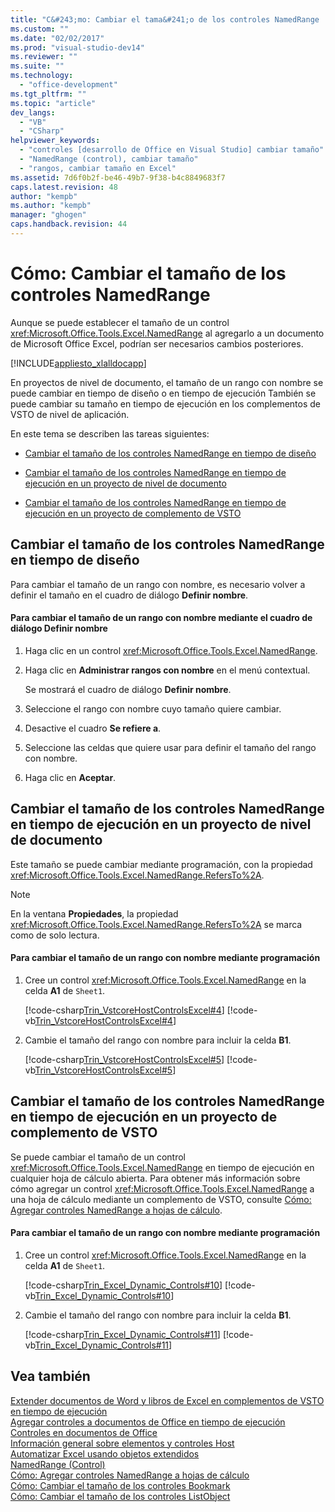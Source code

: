 ```yaml
---
title: "C&#243;mo: Cambiar el tama&#241;o de los controles NamedRange | Microsoft Docs"
ms.custom: ""
ms.date: "02/02/2017"
ms.prod: "visual-studio-dev14"
ms.reviewer: ""
ms.suite: ""
ms.technology: 
  - "office-development"
ms.tgt_pltfrm: ""
ms.topic: "article"
dev_langs: 
  - "VB"
  - "CSharp"
helpviewer_keywords: 
  - "controles [desarrollo de Office en Visual Studio] cambiar tamaño"
  - "NamedRange (control), cambiar tamaño"
  - "rangos, cambiar tamaño en Excel"
ms.assetid: 7d6f0b2f-be46-49b7-9f38-b4c8849683f7
caps.latest.revision: 48
author: "kempb"
ms.author: "kempb"
manager: "ghogen"
caps.handback.revision: 44
---
```

# C&#243;mo: Cambiar el tama&#241;o de los controles NamedRange
  Aunque se puede establecer el tamaño de un control <xref:Microsoft.Office.Tools.Excel.NamedRange> al agregarlo a un documento de Microsoft Office Excel, podrían ser necesarios cambios posteriores.  
  
 [!INCLUDE[appliesto_xlalldocapp](../vsto/includes/appliesto-xlalldocapp-md.md)]  
  
 En proyectos de nivel de documento, el tamaño de un rango con nombre se puede cambiar en tiempo de diseño o en tiempo de ejecución También se puede cambiar su tamaño en tiempo de ejecución en los complementos de VSTO de nivel de aplicación.  
  
 En este tema se describen las tareas siguientes:  
  
-   [Cambiar el tamaño de los controles NamedRange en tiempo de diseño](#designtime)  
  
-   [Cambiar el tamaño de los controles NamedRange en tiempo de ejecución en un proyecto de nivel de documento](#runtimedoclevel)  
  
-   [Cambiar el tamaño de los controles NamedRange en tiempo de ejecución en un proyecto de complemento de VSTO](#runtimeaddin)  
  
##  <a name="designtime"></a> Cambiar el tamaño de los controles NamedRange en tiempo de diseño  
 Para cambiar el tamaño de un rango con nombre, es necesario volver a definir el tamaño en el cuadro de diálogo **Definir nombre**.  
  
#### Para cambiar el tamaño de un rango con nombre mediante el cuadro de diálogo Definir nombre  
  
1.  Haga clic en un control <xref:Microsoft.Office.Tools.Excel.NamedRange>.  
  
2.  Haga clic en **Administrar rangos con nombre** en el menú contextual.  
  
     Se mostrará el cuadro de diálogo **Definir nombre**.  
  
3.  Seleccione el rango con nombre cuyo tamaño quiere cambiar.  
  
4.  Desactive el cuadro **Se refiere a**.  
  
5.  Seleccione las celdas que quiere usar para definir el tamaño del rango con nombre.  
  
6.  Haga clic en **Aceptar**.  
  
##  <a name="runtimedoclevel"></a> Cambiar el tamaño de los controles NamedRange en tiempo de ejecución en un proyecto de nivel de documento  
 Este tamaño se puede cambiar mediante programación, con la propiedad <xref:Microsoft.Office.Tools.Excel.NamedRange.RefersTo%2A>.  
  
> [!NOTE]  
>  En la ventana **Propiedades**, la propiedad <xref:Microsoft.Office.Tools.Excel.NamedRange.RefersTo%2A> se marca como de solo lectura.  
  
#### Para cambiar el tamaño de un rango con nombre mediante programación  
  
1.  Cree un control <xref:Microsoft.Office.Tools.Excel.NamedRange> en la celda **A1** de `Sheet1`.  
  
     [!code-csharp[Trin_VstcoreHostControlsExcel#4](../snippets/csharp/VS_Snippets_OfficeSP/Trin_VstcoreHostControlsExcel/CS/Sheet1.cs#4)]
     [!code-vb[Trin_VstcoreHostControlsExcel#4](../snippets/visualbasic/VS_Snippets_OfficeSP/Trin_VstcoreHostControlsExcel/VB/Sheet1.vb#4)]  
  
2.  Cambie el tamaño del rango con nombre para incluir la celda **B1**.  
  
     [!code-csharp[Trin_VstcoreHostControlsExcel#5](../snippets/csharp/VS_Snippets_OfficeSP/Trin_VstcoreHostControlsExcel/CS/Sheet1.cs#5)]
     [!code-vb[Trin_VstcoreHostControlsExcel#5](../snippets/visualbasic/VS_Snippets_OfficeSP/Trin_VstcoreHostControlsExcel/VB/Sheet1.vb#5)]  
  
##  <a name="runtimeaddin"></a> Cambiar el tamaño de los controles NamedRange en tiempo de ejecución en un proyecto de complemento de VSTO  
 Se puede cambiar el tamaño de un control <xref:Microsoft.Office.Tools.Excel.NamedRange> en tiempo de ejecución en cualquier hoja de cálculo abierta. Para obtener más información sobre cómo agregar un control <xref:Microsoft.Office.Tools.Excel.NamedRange> a una hoja de cálculo mediante un complemento de VSTO, consulte [Cómo: Agregar controles NamedRange a hojas de cálculo](../vsto/how-to-add-namedrange-controls-to-worksheets.md).  
  
#### Para cambiar el tamaño de un rango con nombre mediante programación  
  
1.  Cree un control <xref:Microsoft.Office.Tools.Excel.NamedRange> en la celda **A1** de `Sheet1`.  
  
     [!code-csharp[Trin_Excel_Dynamic_Controls#10](../snippets/csharp/VS_Snippets_OfficeSP/Trin_Excel_Dynamic_Controls/CS/ThisAddIn.cs#10)]
     [!code-vb[Trin_Excel_Dynamic_Controls#10](../snippets/visualbasic/VS_Snippets_OfficeSP/Trin_Excel_Dynamic_Controls/VB/ThisAddIn.vb#10)]  
  
2.  Cambie el tamaño del rango con nombre para incluir la celda **B1**.  
  
     [!code-csharp[Trin_Excel_Dynamic_Controls#11](../snippets/csharp/VS_Snippets_OfficeSP/Trin_Excel_Dynamic_Controls/CS/ThisAddIn.cs#11)]
     [!code-vb[Trin_Excel_Dynamic_Controls#11](../snippets/visualbasic/VS_Snippets_OfficeSP/Trin_Excel_Dynamic_Controls/VB/ThisAddIn.vb#11)]  
  
## Vea también  
 [Extender documentos de Word y libros de Excel en complementos de VSTO en tiempo de ejecución](../vsto/extending-word-documents-and-excel-workbooks-in-vsto-add-ins-at-run-time.md)   
 [Agregar controles a documentos de Office en tiempo de ejecución](../vsto/adding-controls-to-office-documents-at-run-time.md)   
 [Controles en documentos de Office](../vsto/controls-on-office-documents.md)   
 [Información general sobre elementos y controles Host](../vsto/host-items-and-host-controls-overview.md)   
 [Automatizar Excel usando objetos extendidos](../vsto/automating-excel-by-using-extended-objects.md)   
 [NamedRange &#40;Control&#41;](../vsto/namedrange-control.md)   
 [Cómo: Agregar controles NamedRange a hojas de cálculo](../vsto/how-to-add-namedrange-controls-to-worksheets.md)   
 [Cómo: Cambiar el tamaño de los controles Bookmark](../vsto/how-to-resize-bookmark-controls.md)   
 [Cómo: Cambiar el tamaño de los controles ListObject](../vsto/how-to-resize-listobject-controls.md)  
  
  